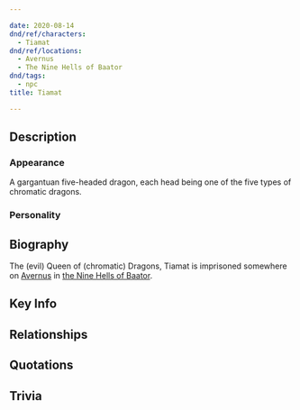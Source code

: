 ```yaml
---

date: 2020-08-14
dnd/ref/characters:
  - Tiamat
dnd/ref/locations:
  - Avernus
  - The Nine Hells of Baator
dnd/tags:
  - npc
title: Tiamat

---
```


## Description

### Appearance

A gargantuan five-headed dragon, each head being one of the five types of chromatic dragons.

### Personality

## Biography

The (evil) Queen of (chromatic) Dragons, Tiamat is imprisoned somewhere on [Avernus](/dnd/locations/avernus) in [the Nine Hells of Baator](/dnd/locations/the-nine-hells-of-baator).

## Key Info

## Relationships

## Quotations

## Trivia

